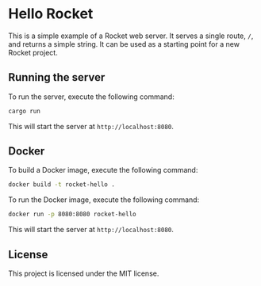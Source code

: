 # Hello Rocket

This is a simple example of a Rocket web server. It serves a single route, `/`, and returns a simple string.
It can be used as a starting point for a new Rocket project.

## Running the server

To run the server, execute the following command:

```sh
cargo run
```

This will start the server at `http://localhost:8080`.

## Docker

To build a Docker image, execute the following command:

```sh
docker build -t rocket-hello .
```

To run the Docker image, execute the following command:

```sh
docker run -p 8080:8080 rocket-hello
```

This will start the server at `http://localhost:8080`.

## License

This project is licensed under the MIT license.


